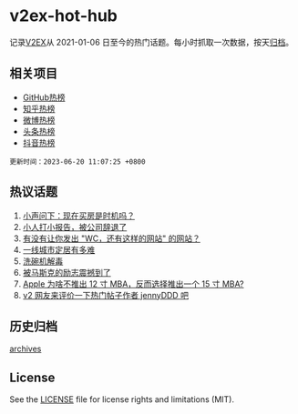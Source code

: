 # v2ex-hot-hub

 记录[V2EX](https://www.v2ex.com/)从 2021-01-06 日至今的热门话题。每小时抓取一次数据，按天[归档](archives)。
 
 ## 相关项目

- [GitHub热榜](https://github.com/lonnyzhang423/github-hot-hub)
- [知乎热榜](https://github.com/lonnyzhang423/zhihu-hot-hub)
- [微博热榜](https://github.com/lonnyzhang423/weibo-hot-hub)
- [头条热榜](https://github.com/lonnyzhang423/toutiao-hot-hub)
- [抖音热榜](https://github.com/lonnyzhang423/douyin-hot-hub)


 `更新时间：2023-06-20 11:07:25 +0800`

## 热议话题

1. [小声问下：现在买房是时机吗？](https://www.v2ex.com/t/949988)
1. [小人打小报告，被公司辞退了](https://www.v2ex.com/t/950173)
1. [有没有让你发出 "WC，还有这样的网站" 的网站？](https://www.v2ex.com/t/949936)
1. [一线城市定居有多难](https://www.v2ex.com/t/949914)
1. [洗碗机解毒](https://www.v2ex.com/t/949905)
1. [被马斯克的励志震撼到了](https://www.v2ex.com/t/950132)
1. [Apple 为啥不推出 12 寸 MBA，反而选择推出一个 15 寸 MBA?](https://www.v2ex.com/t/950073)
1. [v2 网友来评价一下热门帖子作者 jennyDDD 吧](https://www.v2ex.com/t/950116)

## 历史归档

[archives](archives)

## License

See the [LICENSE](LICENSE) file for license rights and limitations (MIT).
